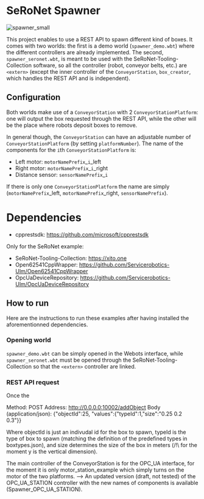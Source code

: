 # SeRoNet Spawner
![spawner_small](https://user-images.githubusercontent.com/38250944/123643493-b8748b80-d824-11eb-9a5a-6d17e9b63180.png)


This project enables to use a REST API to spawn different kind of boxes. It comes with two worlds: the first is a demo world (`spawner_demo.wbt`) where the different controllers are already implemented. The second, `spawner_seronet.wbt`, is meant to be used with the SeRoNet-Tooling-Collection software, so all the controller (robot, conveyor belts, etc.) are `<extern>` (except the inner controller of the `ConveyorStation`, `box_creator`, which handles the REST API and is independent).

## Configuration

Both worlds make use of a `ConveyorStation` with 2 `ConveyorStationPlatform`: one will output the box requested through the REST API, while the other will be the place where robots deposit boxes to remove.

In general though, the `ConveyorStation` can have an adjustable number of `ConveyorStationPlatform` (by setting `platformNumber`). The name of the components for the `i`th `ConveyorStationPlatform` is:


* Left motor: `motorNamePrefix`_`i`_left
* Right motor: `motorNamePrefix`_`i`_right
* Distance sensor: `sensorNamePrefix`_`i`

If there is only one `ConveyorStationPlatform` the name are simply (`motorNamePrefix`_left, `motorNamePrefix`_right, `sensorNamePrefix`).


# Dependencies
* cpprestsdk: https://github.com/microsoft/cpprestsdk

Only for the SeRoNet example:
* SeRoNet-Tooling-Collection: https://xito.one
* Open62541CppWrapper: https://github.com/Servicerobotics-Ulm/Open62541CppWrapper
* OpcUaDeviceRepository: https://github.com/Servicerobotics-Ulm/OpcUaDeviceRepository

## How to run
Here are the instructions to run these examples after having installed the aforementionned dependencies.

### Opening world
`spawner_demo.wbt` can be simply opened in the Webots interface, while `spawner_seronet.wbt` must be opened through the SeRoNet-Tooling-Collection so that the `<extern>` controller are linked.
### REST API request
Once the 

Method: POST
Address: http://0.0.0.0:10002/addObject
Body (application/json): {"objectId":25, "values":{"typeId":1,"size":"0.25 0.2 0.3"}}


Where objectId is just an indivudal id for the box to spawn, typeId is the type of box to spawn (matching the definition of the predefined types in boxtypes.json), and size determines the size of the box in meters (/!\ for the moment y is the vertical dimension).

The main controller of the ConveyorStation is for the OPC_UA interface, for the moment it is only motor_station_example which simply turns on the motor of the two platforms. --> An updated version (draft, not tested) of the OPC_UA_STATION controller with the new names of components is available (Spawner_OPC_UA_STATION).
